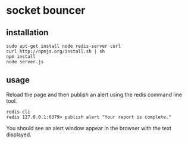 # socket bouncer
## installation

	sudo apt-get install node redis-server curl
	curl http://npmjs.org/install.sh | sh
	npm install
	node server.js

## usage
Reload the page and then publish an alert using the redis command line tool.

	redis-cli
	redis 127.0.0.1:6379> publish alert "Your report is complete."

You should see an alert window appear in the browser with the text displayed.


